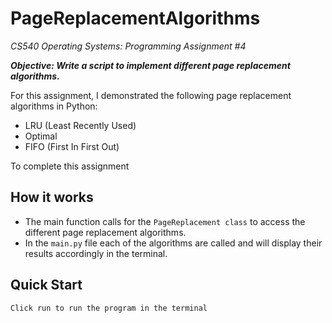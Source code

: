 # PageReplacementAlgorithms

_CS540 Operating Systems: Programming Assignment #4_

_**Objective: Write a script to implement different page replacement algorithms.**_

For this assignment, I demonstrated the following page replacement algorithms in Python:
- LRU (Least Recently Used)
- Optimal
- FIFO (First In First Out)

To complete this assignment 

## How it works
- The main function calls for the `PageReplacement class` to access the different page replacement algorithms.
- In the `main.py` file each of the algorithms are called and will display their results accordingly in the terminal. 

## Quick Start
```
Click run to run the program in the terminal
```

